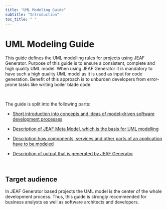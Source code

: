 ```yaml
---
title: "UML Modeling Guide"
subtitle: "Introduction"
toc_title: " "
---
```


# UML Modeling Guide

This guide defines the UML modelling rules for projects using JEAF Generator. Purpose of this guide is to ensure a consistent, complete and high quality UML model. When using JEAF Generator it is mandatory to have such a high quality UML model as it is used as input for code generation. Benefit of this approach is to unburden developers from error-prone tasks like writing boiler blade code.

<br>

The guide is split into the following parts:

- [Short introduction into concepts and ideas of model-driven software development processes](https://anaptecs.atlassian.net/wiki/spaces/JEAF/pages/515309630 "/wiki/spaces/JEAF/pages/515309630")

- [Description of JEAF Meta Model, which is the basis for UML modelling](https://anaptecs.atlassian.net/wiki/spaces/JEAF/pages/514982339 "/wiki/spaces/JEAF/pages/514982339")

- [Description how components, services and other parts of an application have to be modeled](https://anaptecs.atlassian.net/wiki/spaces/JEAF/pages/514982370 "/wiki/spaces/JEAF/pages/514982370")

- [Description of output that is generated by JEAF Generator](https://anaptecs.atlassian.net/wiki/spaces/JEAF/pages/514883986 "/wiki/spaces/JEAF/pages/514883986")

<br>

## Target audience

In JEAF Generator based projects the UML model is the center of the whole 
development process. Thus, this guide is strongly recommended for 
business analysts as well as software architects and developers.

